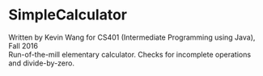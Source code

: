 # SimpleCalculator
Written by Kevin Wang for CS401 (Intermediate Programming using Java), Fall 2016  
Run-of-the-mill elementary calculator. Checks for incomplete operations and divide-by-zero. 

